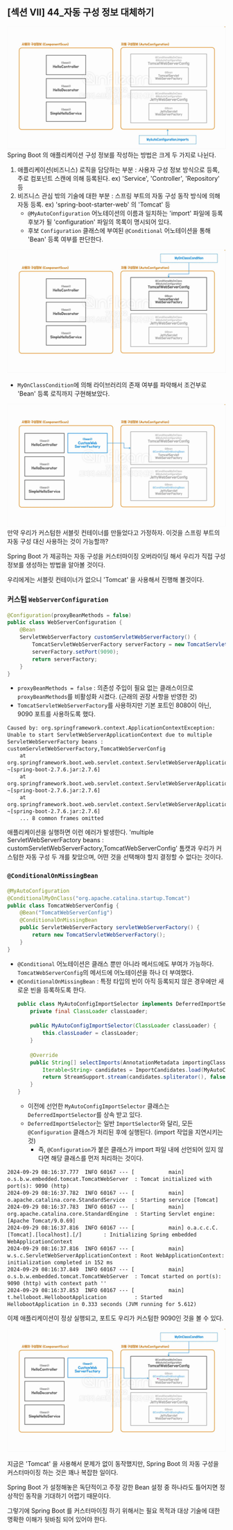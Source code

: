 ## [섹션 VII] 44_자동 구성 정보 대체하기

![스프링 부트를 구성하는 빈](../../image/07_44_01.png)
Spring Boot 의 애플리케이션 구성 정보를 작성하는 방법은 크게 두 가지로 나뉜다.
1. 애플리케이션(비즈니스) 로직을 담당하는 부분 : 사용자 구성 정보 방식으로 등록, 주로 컴포넌트 스캔에 의해 등록된다. ex) 'Service', 'Controller', 'Repository' 등
2. 비즈니스 관심 밖의 기술에 대한 부분 : 스프링 부트의 자동 구성 동작 방식에 의해 자동 등록. ex) 'spring-boot-starter-web' 의 'Tomcat' 등
   - `@MyAutoConfiguration` 어노테이션의 이름과 일치하는 'import' 파일에 등록 후보가 될 'configuration' 파일의 목록이 명시되어 있다.
   - 후보 `Configuration` 클래스에 부여된 `@Conditional` 어노테이션을 통해 'Bean' 등록 여부를 판단한다.

![MyOnClassCondition](../../image/07_44_02.png)
- `MyOnClassCondition`에 의해 라이브러리의 존재 여부를 파악해서 조건부로 'Bean' 등록 로직까지 구현해보았다.

![커스텀 Configuration 으로 자동 구성 대체하기](../../image/07_44_03.png)
만약 우리가 커스텀한 서블릿 컨테이너를 만들었다고 가정하자. 이것을 스프링 부트의 자동 구성 대신 사용하는 것이 가능할까?

Spring Boot 가 제공하는 자동 구성을 커스터마이징 오버라이딩 해서 우리가 직접 구성 정보를 생성하는 방법을 알아볼 것이다.

우리에게는 서블릿 컨테이너가 없으니 'Tomcat' 을 사용해서 진행해 볼것이다.

### 커스텀 `WebServerConfiguration`
```java
@Configuration(proxyBeanMethods = false)
public class WebServerConfiguration {
    @Bean 
    ServletWebServerFactory customServletWebServerFactory() {
        TomcatServletWebServerFactory serverFactory = new TomcatServletWebServerFactory();
        serverFactory.setPort(9090);
        return serverFactory;
    }
}
```
- `proxyBeanMethods = false` : 의존성 주입이 필요 없는 클래스이므로 `proxyBeanMethods`를 비활성화 시켰다. (근래의 권장 사항을 반영한 것)
- `TomcatServletWebServerFactory`를 사용하지만 기본 포트인 8080이 아닌, 9090 포트를 사용하도록 했다.

```
Caused by: org.springframework.context.ApplicationContextException: Unable to start ServletWebServerApplicationContext due to multiple ServletWebServerFactory beans : customServletWebServerFactory,TomcatWebServerConfig
	at org.springframework.boot.web.servlet.context.ServletWebServerApplicationContext.getWebServerFactory(ServletWebServerApplicationContext.java:217) ~[spring-boot-2.7.6.jar:2.7.6]
	at org.springframework.boot.web.servlet.context.ServletWebServerApplicationContext.createWebServer(ServletWebServerApplicationContext.java:182) ~[spring-boot-2.7.6.jar:2.7.6]
	at org.springframework.boot.web.servlet.context.ServletWebServerApplicationContext.onRefresh(ServletWebServerApplicationContext.java:162) ~[spring-boot-2.7.6.jar:2.7.6]
	... 8 common frames omitted
```
애플리케이션을 실행하면 이런 에러가 발생한다. 'multiple ServletWebServerFactory beans : customServletWebServerFactory,TomcatWebServerConfig' 톰캣과 우리가 커스텀한 자동 구성 두 개를 찾았으며, 어떤 것을 선택해야 할지 결정할 수 없다는 것이다.

### `@ConditionalOnMissingBean`
```java
@MyAutoConfiguration
@ConditionalMyOnClass("org.apache.catalina.startup.Tomcat")
public class TomcatWebServerConfig {
    @Bean("TomcatWebServerConfig")
    @ConditionalOnMissingBean
    public ServletWebServerFactory servletWebServerFactory() {
        return new TomcatServletWebServerFactory();
    }
}
```
- `@Conditional` 어노테이션은 클래스 뿐만 아니라 메서드에도 부여가 가능하다. `TomcatWebServerConfig`의 메서드에 어노테이션을 하나 더 부여했다.
- `@ConditionalOnMissingBean` : 특정 타입의 빈이 아직 등록되지 않은 경우에만 새로운 빈을 등록하도록 한다.
    ```java
    public class MyAutoConfigImportSelector implements DeferredImportSelector {
        private final ClassLoader classLoader;
    
        public MyAutoConfigImportSelector(ClassLoader classLoader) {
            this.classLoader = classLoader;
        }
    
        @Override
        public String[] selectImports(AnnotationMetadata importingClassMetadata) {
            Iterable<String> candidates = ImportCandidates.load(MyAutoConfiguration.class, classLoader);
            return StreamSupport.stream(candidates.spliterator(), false).toArray(String[]::new);
        }
    }
    ```
    - 이전에 선언한 `MyAutoConfigImportSelector` 클래스는 `DeferredImportSelector`를 상속 받고 있다.
    - `DeferredImportSelector`는 일반 `ImportSelector`와 달리, 모든 `@Configuration` 클래스가 처리된 후에 실행된다. (import 작업을 지연시키는 것)
      - 즉, `@Configuration`가 붙은 클래스가 import 파일 내에 선언되어 있지 않다면 해당 클래스를 먼저 처리하는 것이다.

```
2024-09-29 08:16:37.777  INFO 60167 --- [           main] o.s.b.w.embedded.tomcat.TomcatWebServer  : Tomcat initialized with port(s): 9090 (http)
2024-09-29 08:16:37.782  INFO 60167 --- [           main] o.apache.catalina.core.StandardService   : Starting service [Tomcat]
2024-09-29 08:16:37.783  INFO 60167 --- [           main] org.apache.catalina.core.StandardEngine  : Starting Servlet engine: [Apache Tomcat/9.0.69]
2024-09-29 08:16:37.816  INFO 60167 --- [           main] o.a.c.c.C.[Tomcat].[localhost].[/]       : Initializing Spring embedded WebApplicationContext
2024-09-29 08:16:37.816  INFO 60167 --- [           main] w.s.c.ServletWebServerApplicationContext : Root WebApplicationContext: initialization completed in 152 ms
2024-09-29 08:16:37.849  INFO 60167 --- [           main] o.s.b.w.embedded.tomcat.TomcatWebServer  : Tomcat started on port(s): 9090 (http) with context path ''
2024-09-29 08:16:37.853  INFO 60167 --- [           main] t.helloboot.HellobootApplication         : Started HellobootApplication in 0.333 seconds (JVM running for 5.612)
```
이제 애플리케이션이 정상 실행되고, 포트도 우리가 커스텀한 9090인 것을 볼 수 있다.

![ConditionalOnMissingBean](../../image/07_44_04.png)

지금은 'Tomcat' 을 사용해서 문제가 없이 동작했지만, Spring Boot 의 자동 구성을 커스터마이징 하는 것은 꽤나 복잡한 일이다.

Spring Boot 가 설정해놓은 독단적이고 주장 강한 Bean 설정 중 하나라도 틀어지면 정상적인 동작을 기대하기 어렵기 때문이다.

그렇기에 Spring Boot 를 커스터마이징 하기 위해서는 필요 목적과 대상 기술에 대한 명확한 이해가 뒷바침 되어 있어야 한다.
